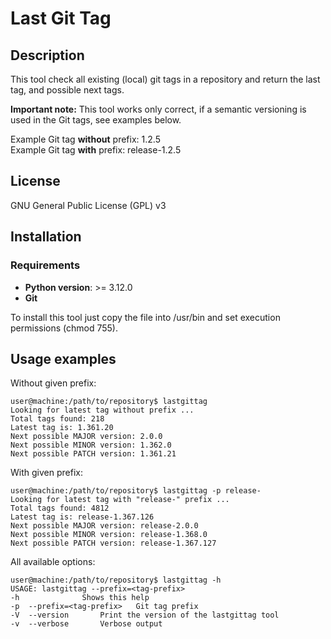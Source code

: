 # Last Git Tag
## Description
This tool check all existing (local) git tags in a repository and return the last tag, and possible next tags.

**Important note:** This tool works only correct, if a semantic versioning is used in the Git tags, see examples below.

Example Git tag **without** prefix: 1.2.5<br>
Example Git tag **with** prefix: release-1.2.5

## License
GNU General Public License (GPL) v3

## Installation
### Requirements
- **Python version**: >= 3.12.0<br>
- **Git**

To install this tool just copy the file into /usr/bin and set execution permissions (chmod 755).

## Usage examples
Without given prefix:
```shell
user@machine:/path/to/repository$ lastgittag
Looking for latest tag without prefix ... 
Total tags found: 218
Latest tag is: 1.361.20
Next possible MAJOR version: 2.0.0
Next possible MINOR version: 1.362.0
Next possible PATCH version: 1.361.21
```
With given prefix:
```shell
user@machine:/path/to/repository$ lastgittag -p release-
Looking for latest tag with "release-" prefix ... 
Total tags found: 4812
Latest tag is: release-1.367.126
Next possible MAJOR version: release-2.0.0
Next possible MINOR version: release-1.368.0
Next possible PATCH version: release-1.367.127
```
All available options:
```shell
user@machine:/path/to/repository$ lastgittag -h
USAGE: lastgittag --prefix=<tag-prefix>
-h				Shows this help
-p	--prefix=<tag-prefix>	Git tag prefix
-V	--version		Print the version of the lastgittag tool
-v	--verbose		Verbose output
```